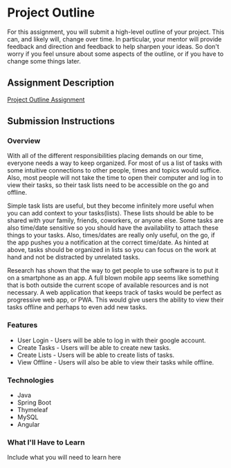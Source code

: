 # Project Outline
For this assignment, you will submit a high-level outline of your project. This can, and likely will, change over time. In particular, your mentor will provide feedback and direction and feedback to help sharpen your ideas. So don't worry if you feel unsure about some aspects of the outline, or if you have to change some things later.

## Assignment Description
[Project Outline Assignment](https://education.launchcode.org/liftoff/assignments/project-outline/)

## Submission Instructions

### Overview
With all of the different responsibilities placing demands on our time, everyone needs a way to keep organized. For most of us a list of tasks with some intuitive connections to other people, times and topics would suffice. Also, most people will not take the time to open their computer and log in to view their tasks, so their task lists need to be accessible on the go and offline.

Simple task lists are useful, but they become infinitely more useful when you can add context to your tasks(lists). These lists should be able to be shared with your family, friends, coworkers, or anyone else. Some tasks are also time/date sensitive so you should have the availability to attach these things to your tasks. Also, times/dates are really only useful, on the go, if the app pushes you a notification at the correct time/date. As hinted at above, tasks should be organized in lists so you can focus on the work at hand and not be distracted by unrelated tasks.

Research has shown that the way to get people to use software is to put it on a smartphone as an app. A full blown mobile app seems like something that is both outside the current scope of available resources and is not necessary. A web application that keeps track of tasks would be perfect as progressive web app, or PWA. This would give users the ability to view their tasks offline and perhaps to even add new tasks.
### Features
- User Login - Users will be able to log in with their google account.
- Create Tasks - Users will be able to create new tasks.
- Create Lists - Users will be able to create lists of tasks.
- View Offline - Users will also be able to view their tasks while offline.
### Technologies
- Java
- Spring Boot
- Thymeleaf
- MySQL
- Angular
### What I'll Have to Learn
Include what you will need to learn here

